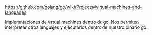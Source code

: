 https://github.com/golang/go/wiki/Projects#virtual-machines-and-languages

Implemntaciones de virtual machines dentro de go.
Nos permiten interpretar otros lenguajes y ejecutarlos dentro de nuestro binario go.
